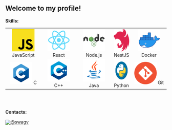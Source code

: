 ## Welcome to my profile!

**Skills:**

<table align="center" height="240" min-width="500px">
	<tr>
		<td align="center" width="100">
			<img src="img/js.png" height="70px" width="70px">
			JavaScript
		</td>
		<td align="center" width="100">
			<img src="img/react.png" height="70px" width="70px">
			React
		</td>
		<td align="center" width="100">
			<img src="img/nodejs.png" height="70px" width="70px">
			Node.js
		</td>
		<td align="center" min-width="100">
			<img src="img/nestjs.png" height="70px" width="70px">
			NestJS
		</td>
		<td align="center" width="100">
			<img src="img/docker.png" height="70px" width="70px">
			Docker
		</td>
	</tr>
	<tr>
		<td align="center" width="100">
			<img src="img/c.png" height="70px" width="70px">
			C
		</td>
		<td align="center" width="100">
			<img src="img/cpp.png" height="70px" width="70px">
			C++
		</td>
		<td align="center" min-width="100">
			<img src="img/java.png" height="70px" width="70px">
			Java
		</td>
		<td align="center" min-width="100">
			<img src="img/python.png" height="70px" width="70px">
			Python
		</td>
		<td align="center" min-width="100">
			<img src="img/git.png" height="70px" width="70px">
			Git
		</td>
	</tr>
</table>

**Contacts:**

<img src="https://1000logos.net/wp-content/uploads/2021/04/Telegram-logo.png" width="40px" align="center">[@swagv](https://t.me/swagv)
